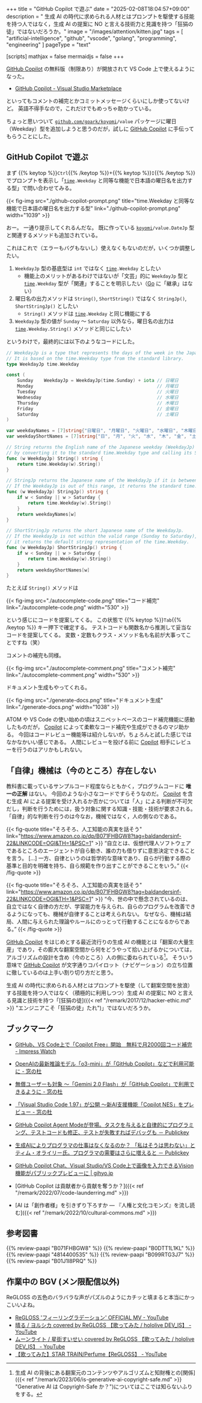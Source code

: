 +++
title = "GitHub Copilot で遊ぶ"
date =  "2025-02-08T18:04:57+09:00"
description = " 生成 AI の時代に求められる人材とはプロンプトを駆使する技能を持つ人ではなく，生成 AI の提案に NO と言える技術力と見識を持つ「狂狷の徒」ではないだろうか。"
image = "/images/attention/kitten.jpg"
tags = [ "artificial-intelligence", "github", "vscode", "golang", "programming", "engineering" ]
pageType = "text"

[scripts]
  mathjax = false
  mermaidjs = false
+++

[GitHub Copilot] の無料版（制限あり）が開放されて VS Code 上で使えるようになった。

- [GitHub Copilot - Visual Studio Marketplace](https://marketplace.visualstudio.com/items?itemName=GitHub.copilot)

といってもコメントの補完とかコミットメッセージくらいにしか使ってないけど。
英語不得手なので，これだけでもめっちゃ助かっている。

ちょっと思いついて [`github.com/goark/koyomi`]`/value` パッケージに曜日（Weekday）型を追加しようと思うのだが，試しに [GitHub Copilot] に手伝ってもらうことにした。

## GitHub Copilot で遊ぶ

まず {{% keytop %}}`Ctrl`{{% /keytop %}}+{{% keytop %}}`I`{{% /keytop %}} でプロンプトを表示し「[`time`]`.Weekday` と同等な機能で日本語の曜日名を出力する型」で問い合わせてみる。

{{< fig-img src="./github-copilot-prompt.png" title="time.Weekday と同等な機能で日本語の曜日名を出力する型" link="./github-copilot-prompt.png" width="1039" >}}

おー。
一通り提示してくれるんだな。
既に作っている [`koyomi`][`github.com/goark/koyomi`]`/value.DateJp` 型と関連するメソッドも追加されている。

これはこれで（エラーもバグもないし）使えなくもないのだが，いくつか調整したい。

1. `WeekdayJp` 型の基底型は `int` ではなく [`time`]`.Weekday` としたい
   - 機能上のメリットがあるわけではないが「文芸」的に `WeekdayJp` 型と [`time`]`.Weekday` 型が「関連」することを明示したい（[Go] に「継承」はない）
2. 曜日名の出力メソッドは `String()`, `ShortString()` ではなく `StringJp()`, `ShortStringJp()` としたい
   - `String()` メソッドは [`time`]`.Weekday` と同じ機能にする
3. `WeekdayJp` 型の値が `Sunday` 〜 `Saturday` 以外なら，曜日名の出力は [`time`]`.Weekday.String()` メソッドと同じにしたい

というわけで，最終的には以下のようなコードにした。

```go
// WeekdayJp is a type that represents the days of the week in the Japanese context.
// It is based on the time.Weekday type from the standard library.
type WeekdayJp time.Weekday

const (
    Sunday    WeekdayJp = WeekdayJp(time.Sunday) + iota // 日曜日
    Monday                                              // 月曜日
    Tuesday                                             // 火曜日
    Wednesday                                           // 水曜日
    Thursday                                            // 木曜日
    Friday                                              // 金曜日
    Saturday                                            // 土曜日
)

var weekdayNames = [7]string{"日曜日", "月曜日", "火曜日", "水曜日", "木曜日", "金曜日", "土曜日"}
var weekdayShortNames = [7]string{"日", "月", "火", "水", "木", "金", "土"}

// String returns the English name of the Japanese weekday (WeekdayJp)
// by converting it to the standard time.Weekday type and calling its String method.
func (w WeekdayJp) String() string {
    return time.Weekday(w).String()
}

// StringJp returns the Japanese name of the WeekdayJp if it is between Sunday and Saturday.
// If the WeekdayJp is out of this range, it returns the standard time.Weekday string representation.
func (w WeekdayJp) StringJp() string {
    if w < Sunday || w > Saturday {
        return time.Weekday(w).String()
    }
    return weekdayNames[w]
}

// ShortStringJp returns the short Japanese name of the WeekdayJp.
// If the WeekdayJp is not within the valid range (Sunday to Saturday),
// it returns the default string representation of the time.Weekday.
func (w WeekdayJp) ShortStringJp() string {
    if w < Sunday || w > Saturday {
        return time.Weekday(w).String()
    }
    return weekdayShortNames[w]
}
```

たとえば `String()` メソッドは

{{< fig-img src="./autocomplete-code.png" title="コード補完" link="./autocomplete-code.png" width="530" >}}

という感じにコードを提案してくる。
この状態で {{% keytop %}}`Tab`{{% /keytop %}} キー押下で確定する。
テストコードも関数名から推測して妥当なコードを提案してくる。
変数・定数もクラス・メソッド名も名前が大事ってことですね（笑）

コメントの補完も同様。

{{< fig-img src="./autocomplete-comment.png" title="コメント補完" link="./autocomplete-comment.png" width="530" >}}

ドキュメント生成もやってくれる。

{{< fig-img src="./generate-docs.png" title="ドキュメント生成" link="./generate-docs.png" width="1038" >}}

ATOM や VS Code の使い始めの頃はスニペットベースのコード補完機能に感動したものだが， [Copilot][GitHub Copilot] によって柔軟なコード補完や生成ができるのマジ助かる。
今回はコードレビュー機能等は紹介しないが，ちょろんと試した感じではなかなかいい感じである。
人間にレビューを投げる前に [Copilot][GitHub Copilot] 相手にレビューを行うのはアリかもしれない。

## 「自律」機械は（今のところ）存在しない

教科書に載っているサンプルコード程度ならともかく，プログラムコードに **唯一の正解** はない。
今回のような小さなコードですらそうなのだ。
[Copilot][GitHub Copilot] を含む生成 AI による提案を受け入れるか否かについては「人」による判断が不可欠だし，判断を行うためには，扱う対象に関する知識・技能・技術が要求される。
「自律」的な判断を行うのは今なお，機械ではなく，人の側なのである。

{{< fig-quote  title="そろそろ、人工知能の真実を話そう" link="https://www.amazon.co.jp/dp/B071FHBGW8?tag=baldandersinf-22&LINKCODE=OGI&TH=1&PSC=1" >}}
<q>自立とは、仮想代理人ソフトウェアであるところのエージェントが自ら動き、誰の力も借りずに意思決定できることを言う。
[...]
一方、自律というのは哲学的な意味であり、自らが行動する際の基準と目的を明確を持ち、自ら規範を作り出すことができることをいう。</q>
{{< /fig-quote >}}

{{< fig-quote  title="そろそろ、人工知能の真実を話そう" link="https://www.amazon.co.jp/dp/B071FHBGW8?tag=baldandersinf-22&LINKCODE=OGI&TH=1&PSC=1" >}}
<q>今、世の中で懸念されているのは、自立ではなく自律の方だが、学習能力を与えられ、自らのプログラムを改善できるようになっても、機械が自律することは考えられない。
なぜなら、機械は結局、人間に与えられた理論やルールにのっとって行動することになるからである。</q>
{{< /fig-quote >}}

[GitHub Copilot] をはじめとする最近流行りの生成 AI の機能とは「翻案の大量生産」であり，その膨大な翻案空間から何をどうやって拾い上げるかについては，アルゴリズムの設計を含め（今のところ）人の側に委ねられている[^c1]。
そういう意味で [GitHub Copilot] が文字通りコパイロット（ナビゲーション）の立ち位置に徹しているのは上手い割り切り方だと思う。

[^c1]: 生成 AI の背後にある翻案元のコンテンツやアルゴリズムと知財権との[関係]({{< ref "/remark/2023/06/is-generative-ai-copyright-safe.md" >}} "Generative AI は Copyright-Safe か？")についてはここでは知らないふりをする。

生成 AI の時代に求められる人材とはプロンプトを駆使（して翻案空間を放浪）する技能を持つ人ではなく（積極的に利用しつつ）生成 AI の提案に NO と言える見識と技術を持つ「[狂狷の徒]({{< ref "/remark/2017/12/hacker-ethic.md" >}} "エンジニアこそ「狂狷の徒」たれ")」ではないだろうか。

## ブックマーク

- [GitHub、VS Code上で「Copilot Free」開始　無料で月2000回コード補完 - Impress Watch](https://www.watch.impress.co.jp/docs/news/1649089.html)
- [OpenAIの最新推論モデル「o3-mini」が「GitHub Copilot」などで利用可能に - 窓の杜](https://forest.watch.impress.co.jp/docs/news/1659601.html)
- [無償ユーザーも対象 ～「Gemini 2.0 Flash」が「GitHub Copilot」で利用できるように - 窓の杜](https://forest.watch.impress.co.jp/docs/news/1660865.html)
- [「Visual Studio Code 1.97」が公開 ～新AI支援機能「Copilot NES」をプレビュー - 窓の杜](https://forest.watch.impress.co.jp/docs/news/1661141.html)
- [GitHub Copilot Agent Modeが登場。タスクを与えると自律的にプログラミング、テストコードも修正、テストが失敗すればデバッグも － Publickey](https://www.publickey1.jp/blog/25/github_copilot_agent_mode.html)
- [生成AIによりプログラマの仕事はなくなるのか？ 「私はそうは思わない」とティム・オライリー氏。プログラマの需要はさらに増えると － Publickey](https://www.publickey1.jp/blog/25/ai_1.html)
- [GitHub Copilot Chat、Visual Studio/VS Code上で画像を入力できるVision機能がパブリックプレビューに | gihyo.jp](https://gihyo.jp/article/2025/03/github-copilot-vision-input)

- [GitHub Copilot は貢献者から貢献を奪うか？]({{< ref "/remark/2022/07/code-launderring.md" >}})
- [AI は「創作者様」を引きずり下ろすか — 『人権と文化コモンズ』を流し読む]({{< ref "/remark/2022/10/cultural-commons.md" >}})

[GitHub Copilot]: http://copilot.github.com/ "GitHub Copilot · Your AI pair programmer"
[Go]: https://go.dev/
[`github.com/goark/koyomi`]: https://github.com/goark/koyomi "GitHub - goark/koyomi: 日本のこよみ"
[`time`]: https://pkg.go.dev/time "time package - time - Go Packages"

## 参考図書

{{% review-paapi "B071FHBGW8" %}} <!-- 人工知能の真実を話そう -->
{{% review-paapi "B0DTT1L1KL" %}} <!-- 「日経サイエンス」2025年3月号 -->
{{% review-paapi "4814400535" %}} <!-- 効率的なGo : Efficient Go -->
{{% review-paapi "B099RTG3J7" %}} <!-- 著作権は文化を発展させるのか: 人権と文化コモンズ -->
{{% review-paapi "B01J1I8PRQ" %}} <!-- 社会は情報化の夢を見る -->

## 作業中の BGV (メン限配信以外)

ReGLOSS の五色のバラバラな声がパズルのようにカチッと填まると本当にかっこいいよね。

- [ReGLOSS 'フィーリングラデーション' OFFICIAL MV - YouTube](https://www.youtube.com/watch?v=u4uDiV3u-do)
- [晴る / ヨルシカ  covered by ReGLOSS 【歌ってみた / hololive DEV_IS】 - YouTube](https://www.youtube.com/watch?v=Mb2Pdf7P-a4)
- [ムーンライト / 星街すいせい covered by ReGLOSS 【歌ってみた / hololive DEV_IS】 - YouTube](https://www.youtube.com/watch?v=m6T71r7hRMI)
- [【歌ってみた】STAR TRAIN/Perfume【ReGLOSS】 - YouTube](https://www.youtube.com/watch?v=ed-0AKPWaf8)
